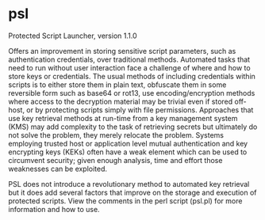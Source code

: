 # psl
Protected Script Launcher, version 1.1.0

Offers an improvement in storing sensitive script parameters, such as
authentication credentials, over traditional methods.  Automated tasks that
need to run without user interaction face a challenge of where and how to
store keys or credentials.  The usual methods of including credentials within
scripts is to either store them in plain text, obfuscate them in some
reversible form such as base64 or rot13, use encoding/encryption methods where
access to the decryption material may be trivial even if stored off-host, or
by protecting scripts simply with file permissions.  Approaches that use key
retrieval methods at run-time from a key management system (KMS) may add
complexity to the task of retrieving secrets but ultimately do not solve the
problem, they merely relocate the problem.  Systems employing trusted host or
application level mutual authentication and key encrypting keys (KEKs) often
have a weak element which can be used to circumvent security; given enough
analysis, time and effort those weaknesses can be exploited.

PSL does not introduce a revolutionary method to automated key retrieval but
it does add several factors that improve on the storage and execution of
protected scripts.  View the comments in the perl script (psl.pl) for more
information and how to use.

